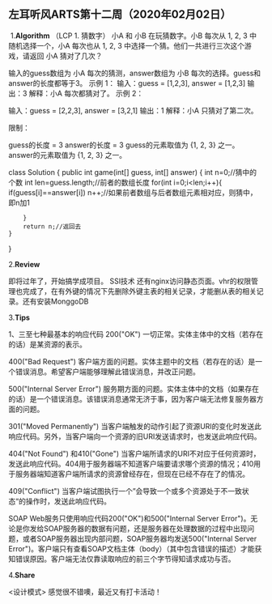 ## 左耳听风ARTS第十二周（2020年02月02日）

 1.**Algorithm** （LCP 1. 猜数字）
小A 和 小B 在玩猜数字。小B 每次从 1, 2, 3 中随机选择一个，小A 每次也从 1, 2, 3 中选择一个猜。他们一共进行三次这个游戏，请返回 小A 猜对了几次？

输入的guess数组为 小A 每次的猜测，answer数组为 小B 每次的选择。guess和answer的长度都等于3。
示例 1：
输入：guess = [1,2,3], answer = [1,2,3]
输出：3
解释：小A 每次都猜对了。
示例 2：

输入：guess = [2,2,3], answer = [3,2,1]
输出：1
解释：小A 只猜对了第二次。
 

限制：

guess的长度 = 3
answer的长度 = 3
guess的元素取值为 {1, 2, 3} 之一。
answer的元素取值为 {1, 2, 3} 之一。

class Solution {
    public int game(int[] guess, int[] answer) {
     int n=0;//猜中的个数
        int len=guess.length;//前者的数组长度
        for(int i=0;i<len;i++){
            if(guess[i]==answer[i]) n++;//如果前者数组与后者数组元素相对应，则猜中，即n加1
            
        }
        return n;//返回去
    }
}

 2.**Review** 

即将过年了，开始搞学成项目。 SSI技术 还有nginx访问静态页面。vhr的权限管理也完成了，在有外键的情况下先删除外键主表的相关记录，才能删从表的相关记录。还有安装MonggoDB

3.**Tips**  

1、三至七种最基本的响应代码
200("OK")
一切正常。实体主体中的文档（若存在的话）是某资源的表示。

400("Bad Request")
客户端方面的问题。实体主题中的文档（若存在的话）是一个错误消息。希望客户端能够理解此错误消息，并改正问题。

500("Internal Server Error")
服务期方面的问题。实体主体中的文档（如果存在的话）是一个错误消息。该错误消息通常无济于事，因为客户端无法修复服务器方面的问题。

301("Moved Permanently")
当客户端触发的动作引起了资源URI的变化时发送此响应代码。另外，当客户端向一个资源的旧URI发送请求时，也发送此响应代码。

404("Not Found") 和410("Gone")
当客户端所请求的URI不对应于任何资源时，发送此响应代码。404用于服务器端不知道客户端要请求哪个资源的情况；410用于服务器端知道客户端所请求的资源曾经存在，但现在已经不存在了的情况。

409("Conflict")
当客户端试图执行一个”会导致一个或多个资源处于不一致状态“的操作时，发送此响应代码。

SOAP Web服务只使用响应代码200("OK")和500("Internal Server Error")。无论是你发给SOAP服务器的数据有问题，还是服务器在处理数据的过程中出现问题，或者SOAP服务器出现内部问题，SOAP服务器均发送500("Internal Server Error")。客户端只有查看SOAP文档主体（body）（其中包含错误的描述）才能获知错误原因。客户端无法仅靠读取响应的前三个字节得知请求成功与否。

4.**Share**  

<设计模式> 感觉很不错噢，最近又有打卡活动！

